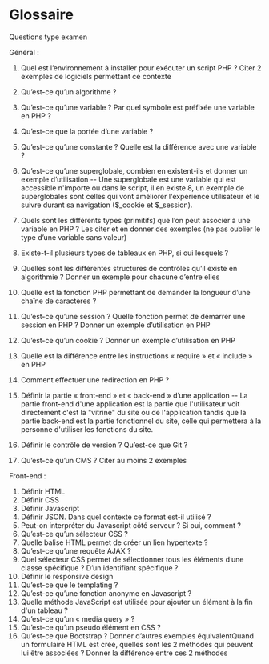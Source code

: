 # Glossaire
Questions type examen

Général : 

1. Quel est l’environnement à installer pour exécuter un script PHP ? Citer 2 exemples de logiciels permettant ce contexte
2. Qu’est-ce qu’un algorithme ?
3. Qu’est-ce qu’une variable ? Par quel symbole est préfixée une variable en PHP ?
4. Qu’est-ce que la portée d’une variable ?
5. Qu’est-ce qu’une constante ? Quelle est la différence avec une variable ?
6. Qu’est-ce qu’une superglobale, combien en existent-ils et donner un exemple d’utilisation --  Une superglobale est une variable qui est accessible n'importe ou dans le script, il en existe 8, un exemple de superglobales sont celles qui vont améliorer l'experience utilisateur et le suivre durant sa navigation ($_cookie et $_session).

7. Quels sont les différents types (primitifs) que l’on peut associer à une variable en PHP ? Les citer et en donner des exemples (ne pas oublier le type d’une variable sans valeur)
8. Existe-t-il plusieurs types de tableaux en PHP, si oui lesquels ?
9. Quelles sont les différentes structures de contrôles qu’il existe en algorithmie ? Donner un exemple pour chacune d’entre elles
10. Quelle est la fonction PHP permettant de demander la longueur d’une chaîne de caractères ?
11. Qu’est-ce qu’une session ? Quelle fonction permet de démarrer une session en PHP ? Donner un exemple d’utilisation en PHP
12. Qu’est-ce qu’un cookie ? Donner un exemple d’utilisation en PHP
13. Quelle est la différence entre les instructions « require » et « include » en PHP
14. Comment effectuer une redirection en PHP ?
15. Définir la partie « front-end » et « back-end » d’une application -- La partie front-end d'une application est la partie que l'utilisateur voit directement c'est la "vitrine" du site ou de l'application tandis que la partie back-end est la partie fonctionnel du site, celle qui permettera à la personne d'utiliser les fonctions du site.

16. Définir le contrôle de version ? Qu’est-ce que Git ?
17. Qu’est-ce qu’un CMS ? Citer au moins 2 exemples


Front-end :

1. Définir HTML
2. Définir CSS
3. Définir Javascript
4. Définir JSON. Dans quel contexte ce format est-il utilisé ?
5. Peut-on interpréter du Javascript côté serveur ? Si oui, comment ?
6. Qu’est-ce qu’un sélecteur CSS ?
7. Quelle balise HTML permet de créer un lien hypertexte ?
8. Qu’est-ce qu’une requête AJAX ?
9. Quel sélecteur CSS permet de sélectionner tous les éléments d’une classe spécifique ? D’un identifiant spécifique ?
10. Définir le responsive design
11. Qu’est-ce que le templating ?
12. Qu’est-ce qu’une fonction anonyme en Javascript ?
13. Quelle méthode JavaScript est utilisée pour ajouter un élément à la fin d'un tableau ?
14. Qu’est-ce qu’un « media query » ?
15. Qu’est-ce qu’un pseudo élément en CSS ?
16. Qu’est-ce que Bootstrap ? Donner d’autres exemples équivalentQuand un formulaire HTML est créé, quelles sont les 2 méthodes qui peuvent lui être associées ? Donner la différence entre ces 2 méthodes
